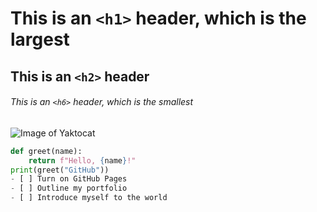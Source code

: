 # This is an `<h1>` header, which is the largest

## This is an `<h2>` header

###### This is an `<h6>` header, which is the smallest
![Image of Yaktocat](https://octodex.github.com/images/yaktocat.png)
```python
def greet(name):
    return f"Hello, {name}!"
print(greet("GitHub"))
- [ ] Turn on GitHub Pages
- [ ] Outline my portfolio
- [ ] Introduce myself to the world

